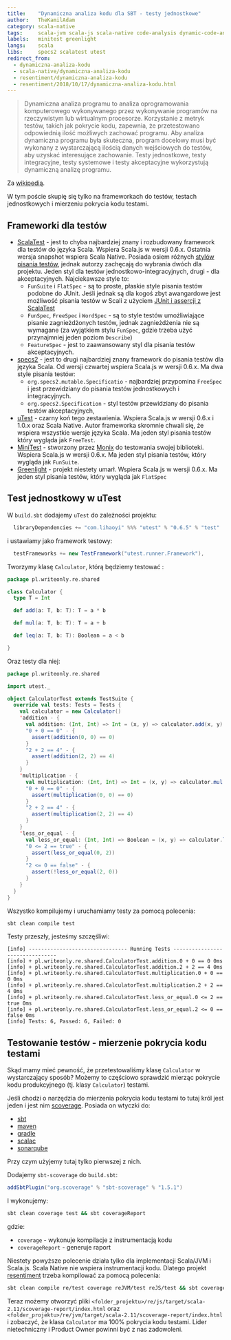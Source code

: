 ```yaml
---
title:    "Dynamiczna analiza kodu dla SBT - testy jednostkowe"
author:   TheKamilAdam
category: scala-native
tags:     scala-jvm scala-js scala-native code-analysis dynamic-code-analysis 
labels:   minitest greenlight
langs:    scala
libs:     specs2 scalatest utest
redirect_from:
  - dynamiczna-analiza-kodu
  - scala-native/dynamiczna-analiza-kodu
  - resentiment/dynamiczna-analiza-kodu
  - resentiment/2018/10/17/dynamiczna-analiza-kodu.html
---
```


> Dynamiczna analiza programu to analiza oprogramowania komputerowego wykonywanego przez wykonywanie programów na rzeczywistym lub wirtualnym procesorze.
> Korzystanie z metryk testów, takich jak pokrycie kodu, zapewnia, że przetestowano odpowiednią ilość możliwych zachować programu.
> Aby analiza dynamiczna programu była skuteczna, program docelowy musi być wykonany z wystarczającą ilością danych wejściowych do testów, aby uzyskać interesujące zachowanie.
> Testy jednostkowe, testy integracyjne, testy systemowe i testy akceptacyjne wykorzystują dynamiczną analizę programu.

Za [wikipedią](<https://en.wikipedia.org/wiki/Dynamic_program_analysis>).

W tym poście skupię się tylko na frameworkach do testów, testach jednostkowych i mierzeniu pokrycia kodu testami.

## Frameworki dla testów

* [ScalaTest](<http://www.scalatest.org>) -
jest to chyba najbardziej znany i rozbudowany framework dla testów do języka Scala.
Wspiera Scala.js w wersji 0.6.x. Ostatnia wersja snapshot wspiera Scala Native.
Posiada osiem różnych [stylów pisania testów](<http://www.scalatest.org/user_guide/selecting_a_style>),
jednak autorzy zachęcają do wybrania dwóch dla projektu.
Jeden styl dla testów jednostkowo-integracyjnych, drugi - dla akceptacyjnych.
Najciekawsze style to:
  * `FunSuite` i `FlatSpec` - są to proste, płaskie style pisania testów podobne do JUnit.
  Jeśli jednak są dla kogoś zbyt awangardowe jest możliwość pisania testów w Scali z użyciem [JUnit i assercji z ScalaTest](<http://www.scalatest.org/getting_started_with_junit_4_in_scala>)
  * `FunSpec`, `FreeSpec` i `WordSpec` - są to style testów umożliwiające pisanie zagnieżdżonych testów,
  jednak zagnieżdżenia nie są wymagane (za wyjątkiem stylu `FunSpec`, gdzie trzeba użyć przynajmniej jeden poziom `Describe`)
  * `FeatureSpec` - jest to zaawansowany styl dla pisania testów akceptacyjnych.
* [specs2](<https://etorreborre.github.io/specs2/>) -
jest to drugi najbardziej znany framework do pisania testów dla języka Scala.
Od wersji czwartej wspiera Scala.js w wersji 0.6.x.
Ma dwa style pisania testów:
  * `org.specs2.mutable.Specificatio` - najbardziej przypomina `FreeSpec` i jest przewidziany do pisania testów jednostkowych i integracyjnych.
  * `org.specs2.Specification` - styl testów przewidziany do pisania testów akceptacyjnych,
* [uTest](<https://github.com/lihaoyi/utest>) -
czarny koń tego zestawienia.
Wspiera Scala.js w wersji 0.6.x i 1.0.x oraz Scala Native.
Autor frameworka skromnie chwali się, że wspiera wszystkie wersje języka Scala.
Ma jeden styl pisania testów który wygląda jak `FreeTest`.
* [MiniTest](<https://github.com/monix/minitest>) -
stworzony przez [Monix](<https://monix.io>) do testowania swojej biblioteki.
Wspiera Scala.js w wersji 0.6.x.
Ma jeden styl pisania testów, który wygląda jak `FunSuite`.
* [Greenlight](<https://github.com/greencatsoft/greenlight>) -
projekt niestety umarł.
Wspiera Scala.js w wersji 0.6.x.
Ma jeden styl pisania testów, który wygląda jak `FlatSpec`

## Test jednostkowy w uTest

W `build.sbt` dodajemy `uTest` do zależności projektu:
```scala
  libraryDependencies += "com.lihaoyi" %%% "utest" % "0.6.5" % "test"
```

i ustawiamy jako framework testowy:
```scala
  testFrameworks += new TestFramework("utest.runner.Framework"),
```


Tworzymy klasę `Calculator`, którą będziemy testować :
```scala
package pl.writeonly.re.shared

class Calculator {
  type T = Int

  def add(a: T, b: T): T = a * b

  def mul(a: T, b: T): T = a + b

  def leq(a: T, b: T): Boolean = a < b

}
```

Oraz testy dla niej:

```scala
package pl.writeonly.re.shared

import utest._

object CalculatorTest extends TestSuite {
  override val tests: Tests = Tests {
    val calculator = new Calculator()
    'addition - {
      val addition: (Int, Int) => Int = (x, y) => calculator.add(x, y)
      "0 + 0 == 0" - {
        assert(addition(0, 0) == 0)
      }
      "2 + 2 == 4" - {
        assert(addition(2, 2) == 4)
      }
    }
    'multiplication - {
      val multiplication: (Int, Int) => Int = (x, y) => calculator.mul(x, y)
      "0 + 0 == 0" - {
        assert(multiplication(0, 0) == 0)
      }
      "2 + 2 == 4" - {
        assert(multiplication(2, 2) == 4)
      }
    }
    'less_or_equal - {
      val less_or_equal: (Int, Int) => Boolean = (x, y) => calculator.leq(x, y)
      "0 <= 2 == true" - {
        assert(less_or_equal(0, 2))
      }
      "2 <= 0 == false" - {
        assert(!less_or_equal(2, 0))
      }
    }
  }
}
```

Wszystko kompilujemy i uruchamiamy testy za pomocą polecenia:
```bash
sbt clean compile test
```

Testy przeszły, jesteśmy szczęśliwi:
```log
[info] -------------------------------- Running Tests --------------------------------
[info] + pl.writeonly.re.shared.CalculatorTest.addition.0 + 0 == 0 0ms
[info] + pl.writeonly.re.shared.CalculatorTest.addition.2 + 2 == 4 0ms
[info] + pl.writeonly.re.shared.CalculatorTest.multiplication.0 + 0 == 0 0ms
[info] + pl.writeonly.re.shared.CalculatorTest.multiplication.2 + 2 == 4 0ms
[info] + pl.writeonly.re.shared.CalculatorTest.less_or_equal.0 <= 2 == true 0ms
[info] + pl.writeonly.re.shared.CalculatorTest.less_or_equal.2 <= 0 == false 0ms
[info] Tests: 6, Passed: 6, Failed: 0
```

## Testowanie testów - mierzenie pokrycia kodu testami
Skąd mamy mieć pewność, że przetestowaliśmy klasę `Calculator` w wystarczający sposób?
Możemy to częściowo sprawdzić mierząc pokrycie kodu produkcyjnego (tj. klasy `Calculator`) testami.

Jeśli chodzi o narzędzia do mierzenia pokrycia kodu testami to tutaj król jest jeden
i jest nim [scoverage](<http://scoverage.org>).
Posiada on wtyczki do:
* [sbt](<https://github.com/scoverage/sbt-scoverage>)
* [maven](<https://github.com/scoverage/scoverage-maven-plugin>)
* [gradle](<https://github.com/scoverage/gradle-scoverage>)
* [scalac](<https://github.com/scoverage/scalac-scoverage-plugin>)
* [sonarqube](<https://github.com/scoverage/sonar-scoverage-plugin>)

Przy czym użyjemy tutaj tylko pierwszej z nich.


Dodajemy `sbt-scoverage` do `build.sbt`:
```scala
addSbtPlugin("org.scoverage" % "sbt-scoverage" % "1.5.1")
```
I wykonujemy:
```bash
sbt clean coverage test && sbt coverageReport
```
gdzie:
* `coverage` -  wykonuje kompilacje z instrumentacją kodu
* `coverageReport` -  generuje raport

Niestety powyższe polecenie działa tylko dla implementacji Scala/JVM i Scala.js.
Scala Native nie wspiera instrumentacji kodu.
Dlatego projekt [resentiment](https://github.com/writeonly/resentiment) trzeba kompilować za pomocą polecenia:
```bash
sbt clean compile re/test coverage reJVM/test reJS/test && sbt coverageReport
```

Teraz możemy otworzyć pliki `<folder_projektu>/re/js/target/scala-2.11/scoverage-report/index.html`
oraz `<folder_projektu>/re/jvm/target/scala-2.11/scoverage-report/index.html`
i zobaczyć, że klasa `Calculator` ma 100% pokrycia kodu testami.
Lider nietechniczny i Product Owner powinni być z nas zadowoleni.
